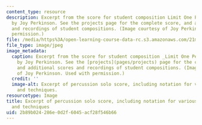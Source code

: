 ```yaml
---
content_type: resource
description: Excerpt from the score for student composition Limit One Per Cussion
  by Joy Perkinson. See the projects page for the complete score, and additional scores
  and recordings of student compositions. (Image courtesy of Joy Perkinson. Used with
  permission.)
file: /media/https%3A/open-learning-course-data-rc.s3.amazonaws.com/21m-351-music-composition-fall-2008/2b89b024286e0d2f6045acf28f546b66_21m-351f08.jpg
file_type: image/jpeg
image_metadata:
  caption: Excerpt from the score for student composition _Limit One Per Cussion_
    by Joy Perkinson. See the [projects](pages/projects) page for the complete score,
    and additional scores and recordings of student compositions. (Image courtesy
    of Joy Perkinson. Used with permission.)
  credit: ''
  image-alt: Excerpt of percussion solo score, including notation for various instruments
    and techniques.
resourcetype: Image
title: Excerpt of percussion solo score, including notation for various instruments
  and techniques
uid: 2b89b024-286e-0d2f-6045-acf28f546b66
---
```

